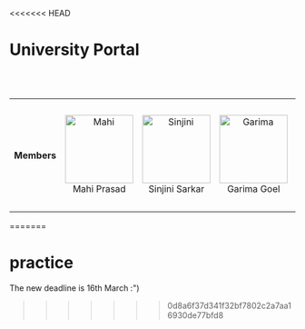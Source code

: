 <<<<<<< HEAD
# University Portal
<br>
<br>

<table>
<tr align="center">
<th>Members</th>

<td>
<p align="center">
<a href = "https://github.com/mahiprasad">
  <img src = "https://github.com/mahiprasad.png?size=128"  height="120" alt="Mahi">
</a>
<br>
Mahi Prasad
</p>
</td>

<td><p align="center">
<a href = "https://github.com/sinjini05">
<img src = "https://github.com/sinjini05.png?size=128"  height="120" alt="Sinjini">
</a>
<br>
Sinjini Sarkar
</p>
</td>

<td><p align="center">
<a href = "https://github.com/Garimaagoel">
<img src = "https://github.com/Garimaagoel.png?size=128"  height="120" alt="Garima">
</a>
<br>
Garima Goel
</p>
</td>

<td><p align="center">
<a href = "https://github.com/Adityaakshat23">
<img src = "https://github.com/Adityaakshat23.png?size=128"  height="120" alt="Aditya">
</a>
<br>
Aditya Akshat
</p>
</td>

<td><p align="center">
<a href = "https://github.com/ZERO34802">
<img src = "https://github.com/ZERO34802.png?size=128"  height="120" alt="Karthik">
</a>
<br>
Karthik Panicker
</p>
</td>

<td><p align="center">
<a href = "https://github.com/Kushak-S">
<img src = "https://github.com/Kushak-S.png?size=128"  height="120" alt="Saksham">
</a>
<br>
Saksham Yadav
</p>
</td>

</tr>

</table>

=======
# practice
The new deadline is 16th March :")
>>>>>>> 0d8a6f37d341f32bf7802c2a7aa16930de77bfd8
